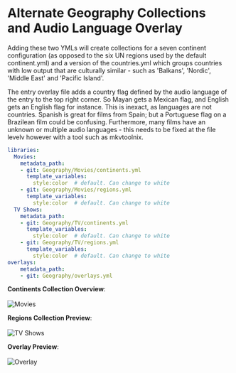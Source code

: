 # Alternate Geography Collections and Audio Language Overlay

Adding these two YMLs will create collections for a seven continent configuration (as opposed to the six UN regions used by the default continent.yml) and a version of the countries.yml which groups countries with low output that are culturally similar - such as 'Balkans', 'Nordic', 'Middle East' and 'Pacific Island'.

The entry overlay file adds a country flag defined by the audio language of the entry to the top right corner. So Mayan gets a Mexican flag, and English gets an English flag for instance. This is inexact, as languages are not countries. Spanish is great for films from Spain; but a Portuguese flag on a Brazilean film could be confusing. Furthermore, many films have an unknown or multiple audio languages - this needs to be fixed at the file levelv however with a tool such as mkvtoolnix.

```yaml
libraries:
  Movies:
    metadata_path:
    - git: Geography/Movies/continents.yml
      template_variables:
        style:color  # default. Can change to white
    - git: Geography/Movies/regions.yml
      template_variables:
        style:color  # default. Can change to white
  TV Shows:
    metadata_path:
    - git: Geography/TV/continents.yml
      template_variables:
        style:color  # default. Can change to white
    - git: Geography/TV/regions.yml
      template_variables:
        style:color  # default. Can change to white
overlays:
    metadata_path:
    - git: Geography/overlays.yml
```

**Continents Collection Overview**: <br><br>
![Movies](https://i.imgur.com/WdZSatA.png)
<br>

**Regions Collection Preview**: <br><br>
![TV Shows](https://i.imgur.com/IhRoyCk.png)
<br>

**Overlay Preview**: <br><br>
![Overlay](https://i.imgur.com/HvmI1Lb.jpg)
<br>
